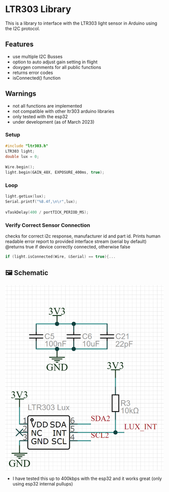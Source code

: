 # LTR303 Library
This is a library to interface with the LTR303 light sensor in Arduino using the I2C protocol.

## Features
- use multiple I2C Busses
- option to auto adjust gain setting in flight
- doxygen comments for all public functions
- returns error codes
- isConnected() function 

## Warnings
- not all functions are implemented
- not compatible with other ltr303 arduino libraries
- only tested with the esp32
- under development (as of March 2023)

### Setup
```c++
#include "ltr303.h"
LTR303 light;
double lux = 0;

Wire.begin();
light.begin(GAIN_48X, EXPOSURE_400ms, true);
```

### Loop
```c++
light.getLux(lux);
Serial.printf("%8.4f,\n\r",lux);

vTaskDelay(400 / portTICK_PERIOD_MS);
```

### Verify Correct Sensor Connection
checks for correct  i2c response, manufacturer id and part id.
Prints human readable error report to provided interface stream (serial by default)
@returns true if device correctly connected, otherwise false
```c++
if (light.isConnected(Wire, &Serial) == true){...
```

## 🖼️ Schematic
![Schematic](/images/schematic.png)
- I have tested this up to 400kbps with the esp32 and it works great (only using esp32 internal pullups)